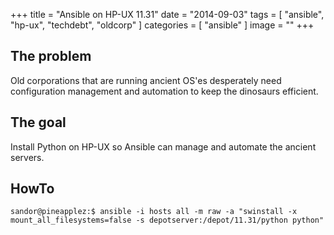 +++
title = "Ansible on HP-UX 11.31"
date = "2014-09-03"
tags = [ "ansible", "hp-ux", "techdebt", "oldcorp" ]
categories = [ "ansible" ]
image = ""
+++

## The problem
Old corporations that are running ancient OS'es desperately need configuration management and automation to keep the dinosaurs efficient.      


## The goal
Install Python on HP-UX so Ansible can manage and automate the ancient servers.


## HowTo

~~~
sandor@pineapplez:$ ansible -i hosts all -m raw -a "swinstall -x mount_all_filesystems=false -s depotserver:/depot/11.31/python python"
~~~
